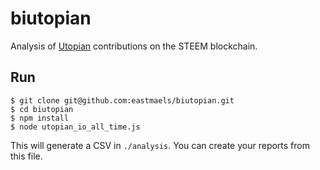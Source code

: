 # biutopian

Analysis of [Utopian](https://utopian.io/) contributions on the STEEM blockchain.

## Run

```
$ git clone git@github.com:eastmaels/biutopian.git
$ cd biutopian
$ npm install
$ node utopian_io_all_time.js
```

This will generate a CSV in `./analysis`. You can create your reports from this file.